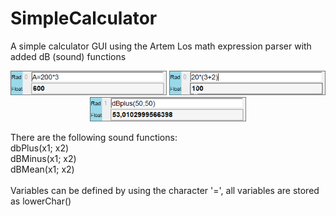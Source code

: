 # SimpleCalculator<br>
A simple calculator GUI using the Artem Los math expression parser with added dB (sound) functions<br>
<p align="center">
  <img src="Screenshot.png" width="250" title="hover text">
  <img src="Screenshot2.png" width="250" title="hover text">
  <img src="Screenshot3.png" width="250" title="hover text">
</p>

There are the following sound functions:<br>
dbPlus(x1; x2)<br>
dBMinus(x1; x2)<br>
dBMean(x1; x2)<br>
<br>
Variables can be defined by using the character '=', all variables are stored as lowerChar()<br>
